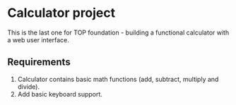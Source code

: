 # Calculator project
This is the last one for TOP foundation - building a functional calculator with a web user interface.

## Requirements
1. Calculator contains basic math functions (add, subtract, multiply and divide).
2. Add basic keyboard support.
